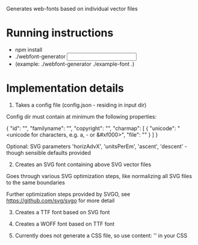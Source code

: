 Generates web-fonts based on individual vector files

Running instructions
====================

* npm install
* ./webfont-generator <input dir> <output dir>
* (example: ./webfont-generator ./example-font .)

Implementation details
======================

1. Takes a config file (config.json - residing in input dir)

Config dir must contain at minimum the following properties:

{
  "id": "<basename for generated files>",
  "familyname": "<name of font>",
  "copyright": "<copyright details>",
  "charmap": [
    {
      "unicode": "<unicode for characters, e.g. a, - or &#xf000>",
      "file": "<filename for individual vector file>"
    }
  ]
}

Optional: SVG parameters 'horizAdvX', 'unitsPerEm', 'ascent', 'descent' - though sensible defaults provided

2. Creates an SVG font containing above SVG vector files

Goes through various SVG optimization steps, like normalizing all SVG files to the same boundaries

Further optimization steps provided by SVGO, see https://github.com/svg/svgo for more detail

3. Creates a TTF font based on SVG font

4. Creates a WOFF font based on TTF font

5. Currently does not generate a CSS file, so use content: '<unicode>' in your CSS

